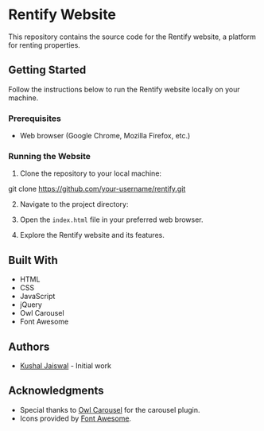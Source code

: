# Rentify Website

This repository contains the source code for the Rentify website, a platform for renting properties.

## Getting Started

Follow the instructions below to run the Rentify website locally on your machine.

### Prerequisites

- Web browser (Google Chrome, Mozilla Firefox, etc.)

### Running the Website

1. Clone the repository to your local machine:

git clone https://github.com/your-username/rentify.git


2. Navigate to the project directory:


3. Open the `index.html` file in your preferred web browser.

4. Explore the Rentify website and its features.

## Built With

- HTML
- CSS
- JavaScript
- jQuery
- Owl Carousel
- Font Awesome

## Authors

- [Kushal Jaiswal](https://github.com/Kushal2402) - Initial work

## Acknowledgments

- Special thanks to [Owl Carousel](https://owlcarousel2.github.io/OwlCarousel2/) for the carousel plugin.
- Icons provided by [Font Awesome](https://fontawesome.com/).
